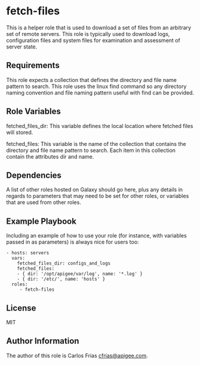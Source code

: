 fetch-files
=========

This is a helper role that is used to download a set of files from an arbitrary set of remote servers. 
This role is typically used to download logs, configuration files and system files for examination and assessment of
server state. 

Requirements
------------

This role expects a collection that defines the directory and file name pattern to search. This role uses the linux 
find command so any directory naming convention and file naming pattern useful with find can be provided.  


Role Variables
--------------

fetched_files_dir: This variable defines the local location where fetched files will stored. 

fetched_files: This variable is the name of the collection that contains the directory and file name pattern to 
search.  Each item in this collection contain the attributes dir and name.

Dependencies
------------

A list of other roles hosted on Galaxy should go here, plus any details in regards to parameters that may need to be set for other roles, or variables that are used from other roles.

Example Playbook
----------------

Including an example of how to use your role (for instance, with variables passed in as parameters) is always nice for users too:

    - hosts: servers
      vars: 
        fetched_files_dir: configs_and_logs
        fetched_files:
        - { dir: '/opt/apigee/var/log', name: '*.log' }
        - { dir: '/etc/', name: 'hosts' }
      roles:
         - fetch-files

License
-------

MIT 

Author Information
------------------

The author of this role is Carlos Frias <cfrias@apigee.com>. 

